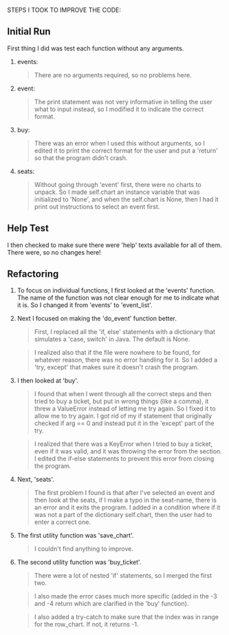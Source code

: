 STEPS I TOOK TO IMPROVE THE CODE:

Initial Run
----------------------------
First thing I did was test each function without any arguments.

1. events:

	>There are no arguments required, so no problems here.

2. event:

	> The print statement was not very informative in telling the user what to input instead, so I modified it to indicate the correct format.

3. buy:

	> There was an error when I used this without arguments, so I edited it to print the correct format for the user and put a 'return' so that the program didn't crash.

4. seats:

	> Without going through 'event' first, there were no charts to unpack. So I made self.chart an instance variable that was initialized to 'None', and when the self.chart is None, then I had it print out instructions to select an event first.

Help Test
----------------------------
I then checked to make sure there were 'help' texts available for all of them. There were, so no changes here!

Refactoring
----------------------------
1. To focus on individual functions, I first looked at the 'events' function. The name of the function was not clear enough for me to indicate what it is. So I changed it from 'events' to 'event_list'.

2. Next I focused on making the 'do_event' function better.

	> First, I replaced all the 'if, else' statements with a dictionary that simulates a 'case, switch' in Java. The default is None.

	> I realized also that if the file were nowhere to be found, for whatever reason, there was no error handling for it. So I added a 'try, except' that makes sure it doesn't crash the program.

3. I then looked at 'buy'.

	> I found that when I went through all the correct steps and then tried to buy a ticket, but put in wrong things (like a comma), it threw a ValueError instead of letting me try again. So I fixed it to allow me to try again. I got rid of my if statement that originally checked if arg == 0 and instead put it in the 'except' part of the try.

	> I realized that there was a KeyError when I tried to buy a ticket, even if it was valid, and it was throwing the error from the section. I edited the if-else statements to prevent this error from closing the program.

4. Next, 'seats'.

	> The first problem I found is that after I've selected an event and then look at the seats, if I make a typo in the seat-name, there is an error and it exits the program. I added in a condition where if it was not a part of the dictionary self.chart, then the user had to enter a correct one.

5. The first utility function was 'save_chart'.

	> I couldn't find anything to improve.

6. The second utility function was 'buy_ticket'.

	> There were a lot of nested 'if' statements, so I merged the first two.

	> I also made the error cases much more specific (added in the -3 and -4 return which are clarified in the 'buy' function).

	> I also added a try-catch to make sure that the index was in range for the row_chart. If not, it returns -1.
